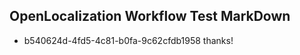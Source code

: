## OpenLocalization Workflow Test MarkDown
* b540624d-4fd5-4c81-b0fa-9c62cfdb1958 
thanks!<!--HONumber=Mar16_HO3-->
